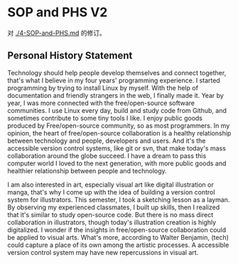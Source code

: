 SOP and PHS V2
==============

对 [./4-SOP-and-PHS.md](./4-SOP-and-PHS.md) 的修订。

## Personal History Statement

Technology should help people develop themselves and connect together, that's what I believe in my four years' programming experience. I started programming by trying to install Linux by myself. With the help of documentation and friendly strangers in the web, I finally made it. Year by year, I was more connected with the free/open-source software communities. I use Linux every day, build and study code from Github, and sometimes contribute to some tiny tools I like. I enjoy public goods produced by Free/open-source community, so as most programmers. In my opinion, the heart of free/open-source collaboration is a healthy relationship between technology and people, developers and users. And it's the accessible version control systems, like git or svn, that make today's mass collaboration around the globe succeed. I have a dream to pass this computer world I loved to the next generation, with more public goods and healthier relationship between people and technology.

I am also interested in art, especially visual art like digital illustration or manga, that's why I come up with the idea of building a version control system for illustrators. This semester, I took a sketching lesson as a layman. By observing my experienced classmates, I built up skills, then I realized that it's similar to study open-source code. But there is no mass direct collaboration in illustrators, though today's illustration creation is highly digitalized. I wonder if the insights in free/open-source collaboration could be applied to visual arts. What's more, according to Walter Benjamin, (tech) could capture a place of its own among the artistic processes. A accessible version control system may have new repercussions in visual art.



